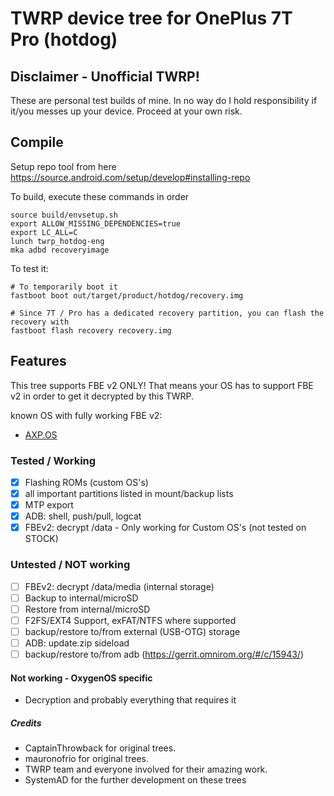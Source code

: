 # TWRP device tree for OnePlus 7T Pro (hotdog)

## Disclaimer - Unofficial TWRP!

These are personal test builds of mine. In no way do I hold responsibility if it/you messes up your device.
Proceed at your own risk.

## Compile

Setup repo tool from here https://source.android.com/setup/develop#installing-repo

To build, execute these commands in order

```
source build/envsetup.sh
export ALLOW_MISSING_DEPENDENCIES=true
export LC_ALL=C
lunch twrp_hotdog-eng
mka adbd recoveryimage
```

To test it:

```
# To temporarily boot it
fastboot boot out/target/product/hotdog/recovery.img 

# Since 7T / Pro has a dedicated recovery partition, you can flash the recovery with
fastboot flash recovery recovery.img
```

## Features

This tree supports FBE v2 ONLY! That means your OS has to support FBE v2 in order to get it decrypted by this TWRP.

known OS with fully working FBE v2:

- [AXP.OS](https://axp.binbash.rocks)

### Tested / Working

- [X] Flashing ROMs (custom OS's)
- [X] all important partitions listed in mount/backup lists
- [X] MTP export
- [X] ADB: shell, push/pull, logcat
- [X] FBEv2: decrypt /data - Only working for Custom OS's (not tested on STOCK)

### Untested / NOT working

- [ ] FBEv2: decrypt /data/media (internal storage)
- [ ] Backup to internal/microSD
- [ ] Restore from internal/microSD
- [ ] F2FS/EXT4 Support, exFAT/NTFS where supported
- [ ] backup/restore to/from external (USB-OTG) storage
- [ ] ADB: update.zip sideload
- [ ] backup/restore to/from adb (https://gerrit.omnirom.org/#/c/15943/)

#### Not working - OxygenOS specific

- Decryption and probably everything that requires it

##### Credits

- CaptainThrowback for original trees.
- mauronofrio for original trees.
- TWRP team and everyone involved for their amazing work.
- SystemAD for the further development on these trees

